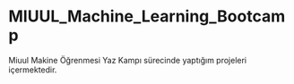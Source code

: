 # MIUUL_Machine_Learning_Bootcamp

Miuul Makine Öğrenmesi Yaz Kampı sürecinde yaptığım projeleri içermektedir.

